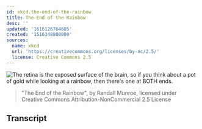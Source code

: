 ```yaml
---
id: xkcd.the-end-of-the-rainbow
title: The End of the Rainbow
desc: ''
updated: '1616126764605'
created: '1516348800000'
sources:
  name: xkcd
  url: 'https://creativecommons.org/licenses/by-nc/2.5/'
  license: Creative Commons 2.5
---
```

![The retina is the exposed surface of the brain, so if you think about a pot of gold while looking at a rainbow, then there's one at BOTH ends.](https://imgs.xkcd.com/comics/the_end_of_the_rainbow.png)
> "The End of the Rainbow", by Randall Munroe, licensed under Creative Commons Attribution-NonCommercial 2.5 License

## Transcript
